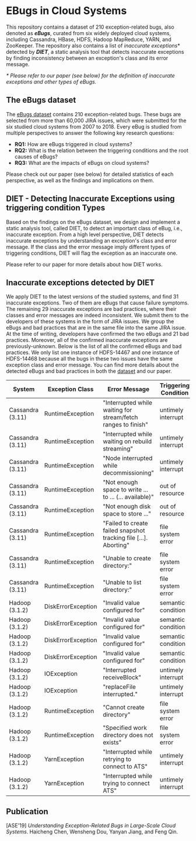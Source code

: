 # EBugs in Cloud Systems

This repository contains a dataset of 210 exception-related bugs, also denoted
as ***eBugs***, curated from six widely deployed cloud systems, including
Cassandra, HBase, HDFS, Hadoop MapReduce, YARN, and ZooKeeper. The repository
also contains a list of *inaccurate exceptions*\* detected by ***DIET***, a
static analysis tool that detects inaccurate exceptions by finding
inconsistency between an exception's class and its error message.

*\* Please refer to our paper (see below) for the definition of inaccurate
exceptions and other types of eBugs.*

## The eBugs dataset

The [eBugs dataset](https://github.com/hanseychen/eBugs/blob/master/eBugs.xlsx)
contains 210 exception-related bugs. These bugs are selected from more than
60,000 JIRA issues, which were submitted for the six studied cloud systems from
2007 to 2018. Every eBug is studied from multiple perspectives to answer the
following key research questions:

- **RQ1:** How are eBugs triggered in cloud systems?
- **RQ2:** What is the relation between the triggering conditions and the root
causes of eBugs?
- **RQ3:** What are the impacts of eBugs on cloud systems?

Please check out our paper (see below) for detailed statistics of each
perspective, as well as the findings and implications on them.

## DIET - **D**etecting **I**naccurate **E**xceptions using triggering condition **T**ypes

Based on the findings on the eBugs dataset, we design and implement a static
analysis tool, called DIET, to detect an important class of eBug, i.e.,
inaccurate exception. From a high level perspective, DIET detects inaccurate
exceptions by understanding an exception's class and error message. If the
class and the error message imply different types of triggering conditions,
DIET will flag the exception as an inaccurate one.

Please refer to our paper for more details about how DIET works.

## Inaccurate exceptions detected by DIET

We apply DIET to the latest versions of the studied systems, and find 31
inaccurate exceptions. Two of them are eBugs that cause failure symptoms.
The remaining 29 inaccurate exceptions are bad practices, where their classes
and error messages are indeed inconsistent. We submit them to the developers of
these systems in the form of JIRA issues. We group the eBugs and bad practices
that are in the same file into the same JIRA issue. At the time of writing,
developers have confirmed the two eBugs and 21 bad practices. Moreover, all of
the confirmed inaccurate exceptions are previously-unknown. Below is the list
of all the confirmed eBugs and bad practices. We only list one instance of
HDFS-14467 and one instance of HDFS-14468 because all the bugs in these two
issues have the same exception class and error message. You can find more
details about the detected eBugs and bad practices in both the
[dataset](https://github.com/hanseychen/eBugs/blob/master/eBugs.xlsx)
and our paper.

System | Exception Class | Error Message | Triggering Condition | Created Issue | Issue Type
-------|-----------------|---------------|----------------------|---------------|-----------
Cassandra (3.11) | RuntimeException | "Interrupted while waiting for stream/fetch ranges to finish" | untimely interrupt | [CASSANDRA-15111](https://issues.apache.org/jira/browse/CASSANDRA-15111) | bad practice
Cassandra (3.11) | RuntimeException | "Interrupted while waiting on rebuild streaming" | untimely interrupt | [CASSANDRA-15112](https://issues.apache.org/jira/browse/CASSANDRA-15112) | bad practice
Cassandra	(3.11) | RuntimeException | "Node interrupted while decommissioning" | untimely interrupt | [CASSANDRA-15113](https://issues.apache.org/jira/browse/CASSANDRA-15113) | bad practice
Cassandra (3.11) | RuntimeException | "Not enough space to write ... to ... (... available)" | out of resource | [CASSANDRA-15114](https://issues.apache.org/jira/browse/CASSANDRA-15114) | bad practice
Cassandra (3.11) | RuntimeException | "Not enough disk space to store ..." | out of resource | [CASSANDRA-15114](https://issues.apache.org/jira/browse/CASSANDRA-15114) | bad practice
Cassandra (3.11) | RuntimeException | "Failed to create failed snapshot tracking file \[...\]. Aborting" | file system error | [CASSANDRA-15115](https://issues.apache.org/jira/browse/CASSANDRA-15115) | bad practice
Cassandra (3.11) | RuntimeException | "Unable to create directory:" | file system error | [CASSANDRA-15116](https://issues.apache.org/jira/browse/CASSANDRA-15116) | bad practice
Cassandra (3.11) | RuntimeException | "Unable to list directory:" | file system error | [CASSANDRA-15117](https://issues.apache.org/jira/browse/CASSANDRA-15117) | bad practice
Hadoop (3.1.2) | DiskErrorException | "Invalid value configured for" | semantic condition | [HDFS-14467](https://issues.apache.org/jira/browse/HDFS-14467) | bad practice
Hadoop (3.1.2) | DiskErrorException | "Invalid value configured for" | semantic condition | [HDFS-14468](https://issues.apache.org/jira/browse/HDFS-14468) | bad practice
Hadoop (3.1.2) | DiskErrorException | "Invalid value configured for" | semantic condition | [HDFS-14469](https://issues.apache.org/jira/browse/HDFS-14469) | bug
Hadoop (3.1.2) | DiskErrorException | "Invalid value configured for" | semantic condition | [HDFS-14470](https://issues.apache.org/jira/browse/HDFS-14470) | bad practice
Hadoop (3.1.2) | IOException | "Interrupted receiveBlock" | untimely interrupt | [HDFS-14473](https://issues.apache.org/jira/browse/HDFS-14473) | bad practice
Hadoop (3.1.2) | IOException | "replaceFile interrupted." | untimely interrupt | [HADOOP-16295](https://issues.apache.org/jira/browse/HADOOP-16295) | bug
Hadoop (3.1.2) | RuntimeException | "Cannot create directory" | file system error | [HADOOP-16296](https://issues.apache.org/jira/browse/HADOOP-16296) | bad practice
Hadoop (3.1.2) | RuntimeException | "Specified work directory does not exists" | file system error | [HADOOP-16297](https://issues.apache.org/jira/browse/HADOOP-16297) | bad practice
Hadoop (3.1.2) | YarnException | "Interrupted while retrying to connect to ATS" | untimely interrupt | [YARN-9533](https://issues.apache.org/jira/browse/YARN-9533) | bad practice
Hadoop (3.1.2) | YarnException | "Interrupted while trying to connect ATS" | untimely interrupt | [YARN-9534](https://issues.apache.org/jira/browse/YARN-9534) | bad practice

## Publication

[ASE'19] *Understanding Exception-Related Bugs in Large-Scale Cloud Systems*.
Haicheng Chen, Wensheng Dou, Yanyan Jiang, and Feng Qin.
